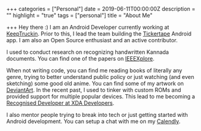 +++
categories = ["Personal"]
date = 2019-06-11T00:00:00Z
description = ""
highlight = "true"
tags = ["personal"]
title = "About Me"

+++
Hey there :) I am an Android Developer currently working at [KeepTruckin](https://keeptruckin.com/ "KeepTruckin"). Prior to this, I lead the team building the [Tickertape](https://www.tickertape.in) Android app. I am also an Open Source enthusiast and an active contributor.  
  
I used to conduct research on recognizing handwritten Kannada documents. You can find one of the papers on [IEEEXplore](https://ieeexplore.ieee.org/document/9012531 "IEEE Xplore").

When not writing code, you can find me reading books of literally any genre, trying to better understand public policy or just watching (and even sketching) some good old anime. You can find some of my artwork on [DeviantArt](https://www.deviantart.com/subhrajyotisen/gallery/ "DeviantArt Subhrajyoti Sen"). In the recent past, I used to tinker with custom ROMs and provided support for multiple popular devices. This lead to me becoming a [Recognised Developer at XDA Developers](https://forum.xda-developers.com/member.php?u=6623671).

I also mentor people trying to break into tech or just getting started with Android development. You can setup a chat with me on my [Calendly](https://calendly.com/subhrajyotisen "Subhrajyoti's Calendly").